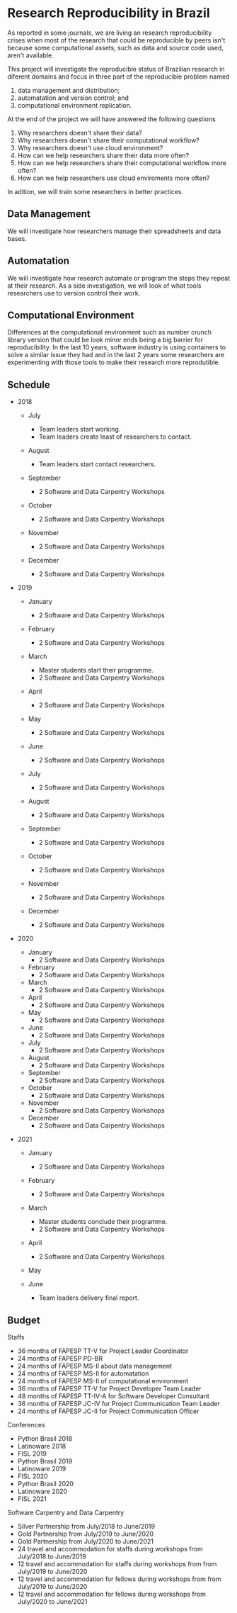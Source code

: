 Research Reproducibility in Brazil
==================================

As reported in some journals,
we are living an research reproducibility crises
when most of the research that could be reproducible
by peers isn't because some computational assets,
such as data and source code used,
aren't available.

This project will investigate the reproducible status
of Brazilian research in diferent domains
and focus in three part of the reproducible problem
named

1. data management and distribution;
2. automatation and version control; and
3. computational environment replication.

At the end of the project we will have answered
the following questions

1. Why researchers doesn't share their data?
2. Why researchers doesn't share their computational workflow?
3. Why researchers doesn't use cloud environment?
4. How can we help researchers share their data more often?
5. How can we help researchers share their computational workflow more often?
6. How can we help researchers use cloud enviroments more often?

In adition,
we will train some researchers in better practices.

Data Management
---------------

We will investigate how researchers manage their spreadsheets and data bases.

Automatation
------------

We will investigate how research automate or program the steps they repeat
at their research.
As a side investigation,
we will look of what tools researchers use to version control their work.

Computational Environment
-------------------------

Differences at the computational environment
such as number crunch library version
that could be look minor
ends being a big barrier for reproducibility.
In the last 10 years,
software industry is using containers
to solve a similar issue they had
and in the last 2 years
some researchers are experimenting with those tools
to make their research more reprodutible.

Schedule
--------

- 2018

  - July

    - Team leaders start working.
    - Team leaders create least of researchers to contact.

  - August

    - Team leaders start contact researchers.

  - September

    - 2 Software and Data Carpentry Workshops

  - October

    - 2 Software and Data Carpentry Workshops

  - November

    - 2 Software and Data Carpentry Workshops

  - December

    - 2 Software and Data Carpentry Workshops

- 2019

  - January

    - 2 Software and Data Carpentry Workshops

  - February
    - 2 Software and Data Carpentry Workshops
  - March
    - Master students start their programme.
    - 2 Software and Data Carpentry Workshops
  - April
    - 2 Software and Data Carpentry Workshops
  - May
    - 2 Software and Data Carpentry Workshops
  - June
    - 2 Software and Data Carpentry Workshops
  - July
    - 2 Software and Data Carpentry Workshops
  - August
    - 2 Software and Data Carpentry Workshops
  - September
    - 2 Software and Data Carpentry Workshops
  - October
    - 2 Software and Data Carpentry Workshops
  - November
    - 2 Software and Data Carpentry Workshops
  - December
    - 2 Software and Data Carpentry Workshops

- 2020

  - January
    - 2 Software and Data Carpentry Workshops
  - February
    - 2 Software and Data Carpentry Workshops
  - March
    - 2 Software and Data Carpentry Workshops
  - April
    - 2 Software and Data Carpentry Workshops
  - May
    - 2 Software and Data Carpentry Workshops
  - June
    - 2 Software and Data Carpentry Workshops
  - July
    - 2 Software and Data Carpentry Workshops
  - August
    - 2 Software and Data Carpentry Workshops
  - September
    - 2 Software and Data Carpentry Workshops
  - October
    - 2 Software and Data Carpentry Workshops
  - November
    - 2 Software and Data Carpentry Workshops
  - December
    - 2 Software and Data Carpentry Workshops

- 2021

  - January
    - 2 Software and Data Carpentry Workshops
  - February
    - 2 Software and Data Carpentry Workshops
  - March
    - Master students conclude their programme. 
    - 2 Software and Data Carpentry Workshops
  - April
    - 2 Software and Data Carpentry Workshops
  - May
  - June

    - Team leaders delivery final report.

Budget
------

Staffs

- 36 months of FAPESP TT-V for Project Leader Coordinator
- 24 months of FAPESP PD-BR
- 24 months of FAPESP MS-II about data management
- 24 months of FAPESP MS-II for automatation
- 24 months of FAPESP MS-II of computational environment
- 36 months of FAPESP TT-V for Project Developer Team Leader
- 48 months of FAPESP TT-IV-A for Software Developer Consultant
- 36 months of FAPESP JC-IV for Project Communication Team Leader
- 24 months of FAPESP JC-II for Project Communication Officer

Conferences

- Python Brasil 2018
- Latinoware 2018
- FISL 2019
- Python Brasil 2019
- Latinoware 2019
- FISL 2020
- Python Brasil 2020
- Latinoware 2020
- FISL 2021

Software Carpentry and Data Carpentry

- Silver Partnership from July/2018 to June/2019 
- Gold Partnership from July/2019 to June/2020
- Gold Partnership from July/2020 to June/2021
- 24 travel and accommodation for staffs during workshops from July/2018 to June/2019 
- 12 travel and accommodation for staffs during workshops from from July/2019 to June/2020
- 12 travel and accommodation for fellows during workshops from from July/2019 to June/2020
- 12 travel and accommodation for fellows during workshops from July/2020 to June/2021
